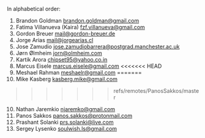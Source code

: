 In alphabetical order:

  1. Brandon Goldman <brandon.goldman@gmail.com>
  2. Fatima Villanueva (Kaira) <fzf.villanueva@gmail.com>
  3. Gordon Breuer <mail@gordon-breuer.de>
  4. Jorge Arias <mail@jorgearias.cl>
  5. Jose Zamudio <jose.zamudiobarrera@postgrad.manchester.ac.uk>
  6. Jørn Ølmheim <jorn@olmheim.com>
  7. Kartik Arora <chipset95@yahoo.co.in>
  8. Marcus Eisele <marcus.eisele@gmail.com>
<<<<<<< HEAD
  9. Meshael Rahman <meshaelr@gmail.com>
=======
  9. Mike Kasberg <kasberg.mike@gmail.com>
>>>>>>> refs/remotes/PanosSakkos/master
  10. Nathan Jaremkio <njaremko@gmail.com>
  11. Panos Sakkos <panos.sakkos@protonmail.com>
  12. Prashant Solanki <prs.solanki@live.com>
  13. Sergey Lysenko <soulwish.ls@gmail.com>
